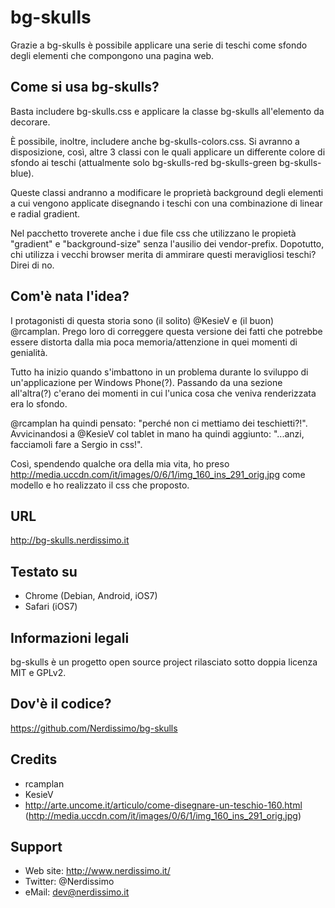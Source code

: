 bg-skulls
=========

Grazie a bg-skulls è possibile applicare una serie di teschi come sfondo degli elementi che compongono una pagina web.

Come si usa bg-skulls?
----------------------

Basta includere bg-skulls.css e applicare la classe bg-skulls all'elemento da decorare.

È possibile, inoltre, includere anche bg-skulls-colors.css. Si avranno a disposizione, così, altre 3 classi con le quali applicare un differente colore di sfondo ai teschi (attualmente solo bg-skulls-red bg-skulls-green bg-skulls-blue).

Queste classi andranno a modificare le proprietà background degli elementi a cui vengono applicate disegnando i teschi con una combinazione di linear e radial gradient.

Nel pacchetto troverete anche i due file css che utilizzano le propietà "gradient" e "background-size" senza l'ausilio dei vendor-prefix. Dopotutto, chi utilizza i vecchi browser merita di ammirare questi meravigliosi teschi? Direi di no.

Com'è nata l'idea?
------------------------------

I protagonisti di questa storia sono (il solito) @KesieV e (il buon) @rcamplan. Prego loro di correggere questa versione dei fatti che potrebbe essere distorta dalla mia poca memoria/attenzione in quei momenti di genialità.

Tutto ha inizio quando s'imbattono in un problema durante lo sviluppo di un'applicazione per Windows Phone(?). Passando da una sezione all'altra(?) c'erano dei momenti in cui l'unica cosa che veniva renderizzata era lo sfondo.

@rcamplan ha quindi pensato: "perché non ci mettiamo dei teschietti?!". Avvicinandosi a @KesieV col tablet in mano ha quindi aggiunto: "...anzi, facciamoli fare a Sergio in css!".

Così, spendendo qualche ora della mia vita, ho preso http://media.uccdn.com/it/images/0/6/1/img_160_ins_291_orig.jpg come modello e ho realizzato il css che proposto.

URL
---

http://bg-skulls.nerdissimo.it

Testato su
----------

* Chrome (Debian, Android, iOS7)
* Safari (iOS7)


Informazioni legali
------------------

bg-skulls è un progetto open source project rilasciato sotto doppia licenza MIT e GPLv2.

Dov'è il codice?
----------------

https://github.com/Nerdissimo/bg-skulls

Credits
-------

* rcamplan
* KesieV
* http://arte.uncome.it/articulo/come-disegnare-un-teschio-160.html (http://media.uccdn.com/it/images/0/6/1/img_160_ins_291_orig.jpg)

Support
-------

* Web site: http://www.nerdissimo.it/
* Twitter: @Nerdissimo
* eMail: dev@nerdissimo.it
